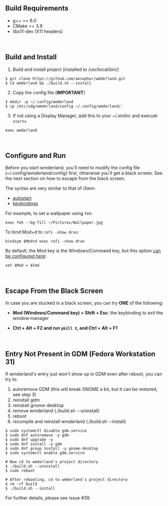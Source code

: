 ## Build Requirements
* g++ >= 6.0
* CMake >= 3.9
* libx11-dev (X11 headers)

<br>

## Build and Install
1. Build and install project (installed to /usr/local/bin/)
```
$ git clone https://github.com/aesophor/wmderland.git
$ cd wmderland && ./build.sh --install
```

2. Copy the config file (**IMPORTANT**)
```
$ mkdir -p ~/.config/wmderland
$ cp /etc/xdg/wmderland/config ~/.config/wmderland/.
```

3. If not using a Display Manager, add this to your ~/.xinitrc and execute `startx`
```
exec wmderland
```

<br>

## Configure and Run
Before you start wmderland, you'll need to modify the config file (~/.config/wmderland/config) first, otherwise you'll get a black screen. See the next section on how to escape from the black screen.

The syntax are very similar to that of i3wm:
* [autostart](https://github.com/aesophor/wmderland/blob/master/example/config#L177)
* [keybindings](https://github.com/aesophor/wmderland/blob/master/example/config#L166)

For example, to set a wallpaper using `feh`:
```
exec feh --bg-fill ~/Pictures/Wallpaper.jpg
```

To bind Mod+d to `rofi -show drun`:
```
bindsym $Mod+d exec rofi -show drun
```

By default, the Mod key is the Windows/Command key, but this option [can be configured here](https://github.com/aesophor/wmderland/blob/master/example/config#L31):
```
set $Mod = $Cmd
```

<br>

## Escape From the Black Screen
In case you are stucked in a black screen, you can try **ONE** of the following:
* **Mod (Windows/Command key) + Shift + Esc**: the keybinding to exit the window manager

* **Ctrl + Alt + F2 and run `pkill X`, and Ctrl + Alt + F1**

<br>

## Entry Not Present in GDM (Fedora Workstation 31)

If wmderland's entry just won't show up in GDM even after reboot, you can try to:
1. autoremove GDM (this will break GNOME a bit, but it can be restored, see step 3)
2. reinstall gdm
3. reinstall gnome-desktop
4. remove wmderland (./build.sh --uninstall)
4. reboot
5. recompile and reinstall wmderland (./build.sh --install)
```
$ sudo systemctl disable gdm.service
$ sudo dnf autoremove -y gdm
$ sudo dnf upgrade -y
$ sudo dnf install -y gdm
$ sudo dnf group install -y gnome-desktop
$ sudo systemctl enable gdm.service

# Now cd to wmderland's project directory
$ ./build.sh --uninstall
$ sudo reboot

# After rebooting, cd to wmderland's project directory
$ rm -rf build
$ ./build.sh --install
```

For further details, please see issue #39.
